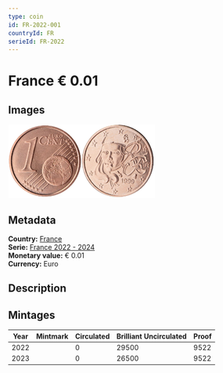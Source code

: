 ```yaml
---
type: coin
id: FR-2022-001
countryId: FR
serieId: FR-2022
---
```


# France € 0.01

## Images

<img src="../../../Images/common-2007-001.webp" height="150" alt="Front image"><img src="Images/france-2022-001.webp" height="150" alt="Back image">

## Metadata

**Country:** [France](../index.md)\
**Serie:** [France 2022 - 2024](index.md)\
**Monetary value:** € 0.01\
**Currency:** Euro

## Description

## Mintages

| Year | Mintmark | Circulated | Brilliant Uncirculated | Proof |
| ---- | -------- | ---------- | ---------------------- | ----- |
| 2022 |          | 0          | 29500                  | 9522  |
| 2023 |          | 0          | 26500                  | 9522  |
